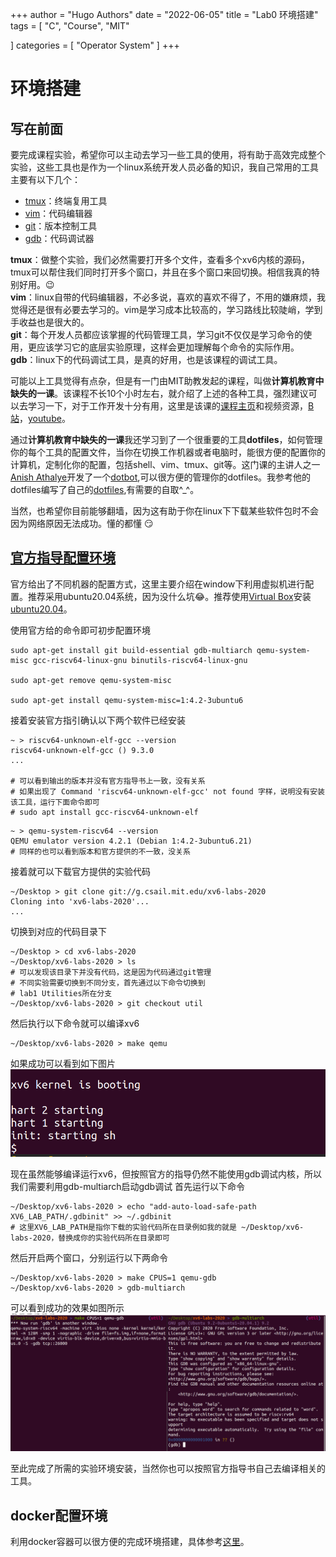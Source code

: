 +++
author = "Hugo Authors"
date = "2022-06-05"
title = "Lab0 环境搭建"
tags = [
    "C",
    "Course",
    "MIT"
    
]
categories = [
    "Operator System"
]
+++
# 环境搭建
## 写在前面
要完成课程实验，希望你可以主动去学习一些工具的使用，将有助于高效完成整个实验，这些工具也是作为一个linux系统开发人员必备的知识，我自己常用的工具主要有以下几个：
- [tmux](https://www.man7.org/linux/man-pages/man1/tmux.1.html)：终端复用工具
- [vim](https://missing.csail.mit.edu/2020/editors/)：代码编辑器
- [git](https://missing.csail.mit.edu/2020/version-control/)：版本控制工具
- [gdb](https://www.sourceware.org/gdb/)：代码调试器

**tmux**：做整个实验，我们必然需要打开多个文件，查看多个xv6内核的源码，tmux可以帮住我们同时打开多个窗口，并且在多个窗口来回切换。相信我真的特别好用。:wink:   
**vim**：linux自带的代码编辑器，不必多说，喜欢的喜欢不得了，不用的嫌麻烦，我觉得还是很有必要去学习的。vim是学习成本比较高的，学习路线比较陡峭，学到手收益也是很大的。   
**git**：每个开发人员都应该掌握的代码管理工具，学习git不仅仅是学习命令的使用，更应该学习它的底层实验原理，这样会更加理解每个命令的实际作用。  
**gdb**：linux下的代码调试工具，是真的好用，也是该课程的调试工具。

可能以上工具觉得有点杂，但是有一门由MIT助教发起的课程，叫做**计算机教育中缺失的一课**。该课程不长10个小时左右，就介绍了上述的各种工具，强烈建议可以去学习一下，对于工作开发十分有用，这里是该课的[课程主页](https://missing.csail.mit.edu/)和视频资源，[B站](https://www.bilibili.com/video/BV1x7411H7wa?spm_id_from=333.1007.top_right_bar_window_custom_collection.content.click)，[youtube](https://www.youtube.com/channel/UCuXy5tCgEninup9cGplbiFw)。

通过**计算机教育中缺失的一课**我还学习到了一个很重要的工具**dotfiles**，如何管理你的每个工具的配置文件，当你在切换工作机器或者电脑时，能很方便的配置你的计算机，定制化你的配置，包括shell、vim、tmux、git等。这门课的主讲人之一[Anish Athalye](https://github.com/anishathalye)开发了一个[dotbot](https://github.com/anishathalye/dotbot),可以很方便的管理你的dotfiles。我参考他的dotfiles编写了自己的[dotfiles](https://github.com/Flash-boy/dotfiles),有需要的自取^_^。

当然，也希望你目前能够翻墙，因为这有助于你在linux下下载某些软件包时不会因为网络原因无法成功。懂的都懂 :smirk:

## [官方指导配置环境](https://pdos.csail.mit.edu/6.828/2020/tools.html)
官方给出了不同机器的配置方式，这里主要介绍在window下利用虚拟机进行配置。推荐采用ubuntu20.04系统，因为没什么坑:joy:。推荐使用[Virtual Box](https://www.virtualbox.org/)安装[ubuntu20.04](https://ubuntu.com/#download)。 

使用官方给的命令即可初步配置环境
```shell
sudo apt-get install git build-essential gdb-multiarch qemu-system-misc gcc-riscv64-linux-gnu binutils-riscv64-linux-gnu 

sudo apt-get remove qemu-system-misc

sudo apt-get install qemu-system-misc=1:4.2-3ubuntu6 

```
接着安装官方指引确认以下两个软件已经安装

```shell
~ > riscv64-unknown-elf-gcc --version
riscv64-unknown-elf-gcc () 9.3.0
...

# 可以看到输出的版本并没有官方指导书上一致，没有关系
# 如果出现了 Command 'riscv64-unknown-elf-gcc' not found 字样，说明没有安装该工具，运行下面命令即可
# sudo apt install gcc-riscv64-unknown-elf
```
```shell
~ > qemu-system-riscv64 --version
QEMU emulator version 4.2.1 (Debian 1:4.2-3ubuntu6.21)
# 同样的也可以看到版本和官方提供的不一致，没关系
```
接着就可以下载官方提供的实验代码
```shell
~/Desktop > git clone git://g.csail.mit.edu/xv6-labs-2020
Cloning into 'xv6-labs-2020'...
...
```
切换到对应的代码目录下
```shell
~/Desktop > cd xv6-labs-2020 
~/Desktop/xv6-labs-2020 > ls 
# 可以发现该目录下并没有代码，这是因为代码通过git管理
# 不同实验需要切换到不同分支，首先通过以下命令切换到
# lab1 Utilities所在分支
~/Desktop/xv6-labs-2020 > git checkout util    
```
然后执行以下命令就可以编译xv6
```shell
~/Desktop/xv6-labs-2020 > make qemu   
```
如果成功可以看到如下图片
![](https://raw.githubusercontent.com/Flash-boy/PicGo/master/6.S081/lab0-1.png)

现在虽然能够编译运行xv6，但按照官方的指导仍然不能使用gdb调试内核，所以我们需要利用gdb-multiarch启动gdb调试
首先运行以下命令
```shell
~/Desktop/xv6-labs-2020 > echo "add-auto-load-safe-path XV6_LAB_PATH/.gdbinit" >> ~/.gdbinit 
# 这里XV6_LAB_PATH是指你下载的实验代码所在目录例如我的就是 ~/Desktop/xv6-labs-2020，替换成你的实验代码所在目录即可
```

然后开启两个窗口，分别运行以下两命令
```
~/Desktop/xv6-labs-2020 > make CPUS=1 qemu-gdb
~/Desktop/xv6-labs-2020 > gdb-multiarch
```
可以看到成功的效果如图所示
![](https://raw.githubusercontent.com/Flash-boy/PicGo/master/6.S081/lab0-2.png)

至此完成了所需的实验环境安装，当然你也可以按照官方指导书自己去编译相关的工具。
## docker配置环境 
利用docker容器可以很方便的完成环境搭建，具体参考[这里](https://www.bilibili.com/video/BV1Qi4y1o7tN/?spm_id_from=333.788)。


